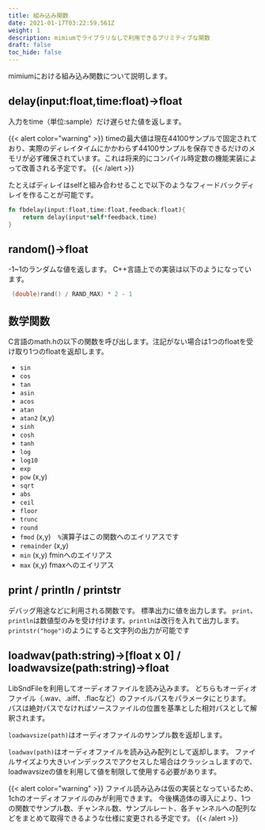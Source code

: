 ```yaml
---
title: 組み込み関数
date: 2021-01-17T03:22:59.561Z
weight: 1
description: mimiumでライブラリなしで利用できるプリミティブな関数
draft: false
toc_hide: false
---
```

mimiumにおける組み込み関数について説明します。

## delay(input:float,time:float)->float

入力をtime（単位:sample）だけ遅らせた値を返します。

{{< alert color="warning" >}}
timeの最大値は現在44100サンプルで固定されており、実際のディレイタイムにかかわらず44100サンプルを保存できるだけのメモリが必ず確保されています。これは将来的にコンパイル時定数の機能実装によって改善される予定です。
{{< /alert >}}

たとえばディレイはselfと組み合わせることで以下のようなフィードバックディレイを作ることが可能です。

```rust
fn fbdelay(input:float,time:float,feedback:float){
    return delay(input*self*feedback,time)
}
```

## random()->float

-1~1のランダムな値を返します。
C++言語上での実装は以下のようになっています。
```cpp
 (double)rand() / RAND_MAX) * 2 - 1
```
## 数学関数

C言語のmath.hの以下の関数を呼び出します。注記がない場合は1つのfloatを受け取り1つのfloatを返却します。

- `sin`
- `cos`
- `tan`
- `asin`
- `acos`
- `atan`
- `atan2` (x,y)
- `sinh`
- `cosh`
- `tanh`
- `log`
- `log10`
- `exp`
- `pow` (x,y)
- `sqrt`
- `abs`
- `ceil`
- `floor`
- `trunc`
- `round`
- `fmod` (x,y)　`%`演算子はこの関数へのエイリアスです
- `remainder` (x,y)
- `min` (x,y) fminへのエイリアス
- `max` (x,y) fmaxへのエイリアス


## print / println / printstr

デバッグ用途などに利用される関数です。
標準出力に値を出力します。
`print`、`println`は数値型のみを受け付けます。`println`は改行を入れて出力します。
`printstr("hoge")`のようにすると文字列の出力が可能です

## loadwav(path:string)->[float x 0] / loadwavsize(path:string)->float

LibSndFileを利用してオーディオファイルを読み込みます。
どちらもオーディオファイル（.wav、.aiff、.flacなど）のファイルパスをパラメータにとります。
パスは絶対パスでなければソースファイルの位置を基準とした相対パスとして解釈されます。

`loadwavsize(path)`はオーディオファイルのサンプル数を返却します。

`loadwav(path)`はオーディオファイルを読み込み配列として返却します。
ファイルサイズより大きいインデックスでアクセスした場合はクラッシュしますので、loadwavsizeの値を利用して値を制限して使用する必要があります。

{{< alert color="warning" >}}
ファイル読み込みは仮の実装となっているため、1chのオーディオファイルのみが利用できます。
今後構造体の導入により、1つの関数でサンプル数、チャンネル数、サンプルレート、各チャンネルへの配列などをまとめて取得できるような仕様に変更される予定です。
{{< /alert >}}